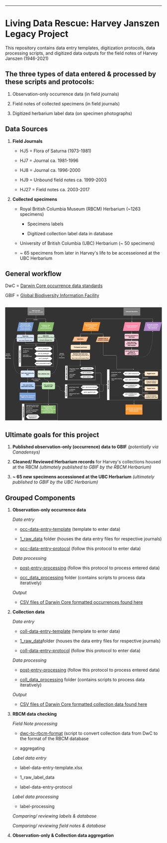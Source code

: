 ------------------------------------------------------------------------

# Living Data Rescue: Harvey Janszen Legacy Project

This repository contains data entry templates, digitization protocols, data processing scripts, and digitized data outputs for the field notes of Harvey Janszen (1946-2021)

## The three types of data entered & processed by these scripts and protocols:

1)  Observation-only occurrence data (in field journals)

2)  Field notes of collected specimens (in field journals)

3)  Digitized herbarium label data (on specimen photographs)

## Data Sources

1.  **Field Journals**

    -   HJ5 = Flora of Saturna (1973-1981)

    -   HJ7 = Journal ca. 1981-1996

    -   HJ8 = Journal ca. 1996-2000

    -   HJ9 = Unbound field notes ca. 1999-2003

    -   HJ27 = Field notes ca. 2003-2017

2.  **Collected specimens**

    -   Royal British Columbia Museum (RBCM) Herbarium (\~1263 specimens)

        -   Specimens labels

        -   Digitized collection label data in database

    -   University of British Columbia (UBC) Herbarium (\~ 50 specimens)

    -   \~ 65 specimens from later in Harvey's life to be accesseioned at the UBC Herbarium

## General workflow

DwC = [Darwin Core occurrence data standards](https://dwc.tdwg.org/list/#dwc_fieldNotes)

GBIF = [Global Biodiversity Information Facility](https://www.gbif.org/)

## ![A path diagram of this repository for the Harvey Janszen Legacy Project](img/LDP-Internship-map.png)

## Ultimate goals for this project

1.  **Published observation-only (occurrence) data to GBIF** *(potentially via Canadensys)*

2.  **Cleaned/ Reviewed Herbarium records** for Harvey's collections housed at the RBCM *(ultimately published to GBIF by the RBCM Herbarium)*

3.  **\~ 65 new specimens accessioned at the UBC Herbarium** *(ultimately published to GBIF by the UBC Herbarium)*

## Grouped Components

1.  **Observation-only occurrence data**

    *Data entry*

    -   [occ-data-entry-template](https://github.com/emench/Harvey_Janszen_Legacy_Project/blob/main/data/data_digitization/occurrence_data/1_raw_data/HJ-occ-entry-template.xlsx) (template to enter data)

    -   [1_raw_data](https://github.com/emench/Harvey_Janszen_Legacy_Project/tree/main/data/data_digitization/occurrence_data/1_raw_data) folder (houses the data entry files for respective journals)

    -   [occ-data-entry-protocol](https://github.com/emench/Harvey_Janszen_Legacy_Project/blob/main/protocols/occ-data-entry-protocol.Rmd) (follow this protocol to enter data)

    *Data processing*

    -   [post-entry-processing](https://github.com/emench/Harvey_Janszen_Legacy_Project/blob/main/protocols/post-entry-processing.Rmd) (follow this protocol to process entered data)

    -   [occ_data_processing](https://github.com/emench/Harvey_Janszen_Legacy_Project/tree/main/scripts/occ_data_processing) folder (contains scripts to process data iteratively)

    *Output*

    -   [CSV files of Darwin Core formatted occurrences found here](https://github.com/emench/Harvey_Janszen_Legacy_Project/tree/main/data/data_digitization/occurrence_data/darwin_core_data)

2.  **Collection data**

    *Data entry*

    -   [coll-data-entry-template](https://github.com/emench/Harvey_Janszen_Legacy_Project/blob/main/data/data_digitization/collection_data/1_raw_data/HJ-coll-entry%20template.xlsx) (template to enter data)

    -   [1_raw_data](https://github.com/emench/Harvey_Janszen_Legacy_Project/tree/main/data/data_digitization/collection_data/1_raw_data)folder (houses the data entry files for respective journals)

    -   [coll-data-entry-protocol](https://github.com/emench/Harvey_Janszen_Legacy_Project/blob/main/protocols/coll-data-entry-protocol.Rmd) (follow this protocol to enter data)

    *Data processing*

    -   [post-entry-processing](https://github.com/emench/Harvey_Janszen_Legacy_Project/blob/main/protocols/post-entry-processing.Rmd) (follow this protocol to process entered data)

    -   [coll_data_processing](https://github.com/emench/Harvey_Janszen_Legacy_Project/tree/main/scripts/coll_data_processing) folder (contains scripts to process data iteratively)

    *Output*

    -   [CSV files of Darwin Core formatted collection data found here](https://github.com/emench/Harvey_Janszen_Legacy_Project/tree/main/data/data_digitization/collection_data/darwin_core_data)

3.  **RBCM data checking**

    *Field Note processing*

    -   [dwc-to-rbcm-format](https://github.com/emench/Harvey_Janszen_Legacy_Project/blob/main/scripts/rbcm_data_processing/dwc-to-rbcm-format.R) (script to convert collection data from DwC to the format of the RBCM database

    -   aggregating

    *Label data entry*

    -   label-data-entry-template.xlsx

    -   1_raw_label_data

    -   label-data-entry-protocol

    *Label data processing*

    -   label-processing

    *Comparing/ reviewing labels & database*

    *Comparing/ reviewing field notes & database*

4.  **Observation-only & Collection data aggregation**
